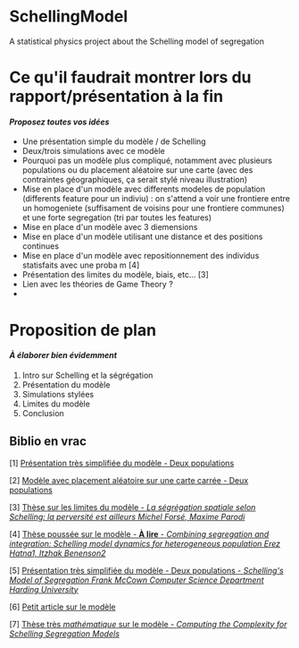 # SchellingModel
A statistical physics project about the Schelling model of segregation

# Ce qu'il faudrait montrer lors du rapport/présentation à la fin
#### *Proposez toutes vos idées*

* Une présentation simple du modèle / de Schelling
* Deux/trois simulations avec ce modèle
* Pourquoi pas un modèle plus compliqué, notamment avec plusieurs populations ou du placement aléatoire sur une carte (avec des contraintes géographiques, ça serait stylé niveau illustration) 
* Mise en place d'un modèle avec differents modeles de population (differents feature pour un indiviu) : on s'attend a voir une frontiere entre un homogeniete (suffisament de voisins pour une frontiere communes) et une forte segregation (tri par toutes les features)
* Mise en place d'un modèle avec 3 diemensions
* Mise en place d'un modèle utilisant une distance et des positions continues
* Mise en place d'un modèle avec repositionnement des individus statisfaits avec une proba m [4]
* Présentation des limites du modèle, biais, etc...  [3]
* Lien avec les théories de Game Theory ? 
*

# Proposition de plan
#### *À élaborer bien évidemment*

1. Intro sur Schelling et la ségrégation
2. Présentation du modèle
3. Simulations stylées
4. Limites du modèle
5. Conclusion

## Biblio en vrac 

[1] [Présentation très simplifiée du modèle - Deux populations](http://www.gemass.fr/dphan/complexe/schellingfr.html)

[2] [Modèle avec placement aléatoire sur une carte carrée - Deux populations](https://lectures.quantecon.org/jl/schelling.html)

[3] [Thèse sur les limites du modèle - *La ségrégation spatiale selon Schelling: la perversité est ailleurs
Michel Forsé, Maxime Parodi*](https://hal-sciencespo.archives-ouvertes.fr/hal-00973079/document)

[4] [Thèse poussée sur le modèle - **À lire** - *Combining segregation and integration: Schelling model dynamics for heterogeneous population
Erez Hatna1, Itzhak Benenson2*](https://arxiv.org/ftp/arxiv/papers/1406/1406.5215.pdf)

[5] [Présentation très simplifiée du modèle - Deux populations - *Schelling's Model of Segregation
Frank McCown
Computer Science Department
Harding University*](http://nifty.stanford.edu/2014/mccown-schelling-model-segregation/)

[6] [Petit article sur le modèle ](https://mindyourdecisions.com/blog/2008/10/28/game-theory-and-racism-the-schelling-segregation-model/)

[7] [Thèse très *mathématique* sur le modèle - *Computing the Complexity for Schelling Segregation Models*](http://citeseerx.ist.psu.edu/viewdoc/download?doi=10.1.1.64.628&rep=rep1&type=pdf)


